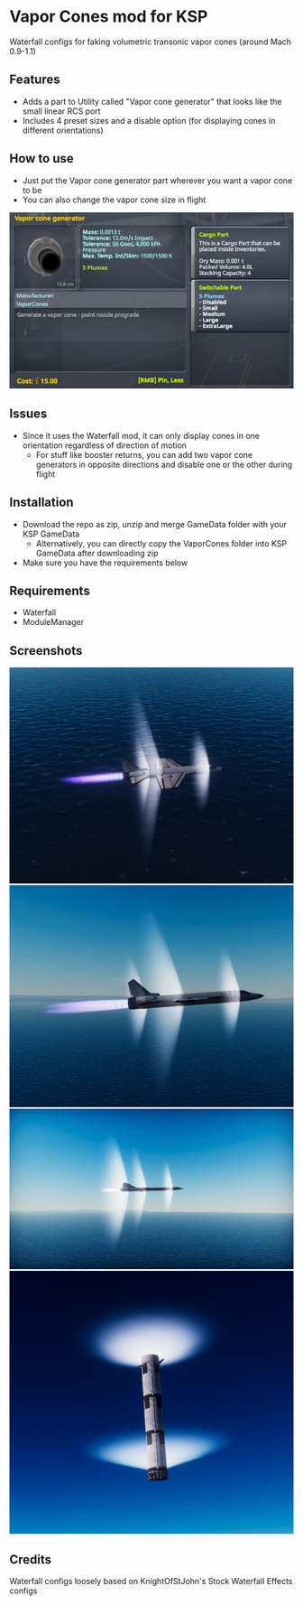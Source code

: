 # Vapor Cones mod for KSP
Waterfall configs for faking volumetric transonic vapor cones (around Mach 0.9-1.1)

## Features
* Adds a part to Utility called "Vapor cone generator" that looks like the small linear RCS port
* Includes 4 preset sizes and a disable option (for displaying cones in different orientations)

## How to use
* Just put the Vapor cone generator part wherever you want a vapor cone to be
* You can also change the vapor cone size in flight

![Vapor cone generator part](.github/part.png)

## Issues
* Since it uses the Waterfall mod, it can only display cones in one orientation regardless of direction of motion
  * For stuff like booster returns, you can add two vapor cone generators in opposite directions and disable one or the other during flight

## Installation
* Download the repo as zip, unzip and merge GameData folder with your KSP GameData
  * Alternatively, you can directly copy the VaporCones folder into KSP GameData after downloading zip
* Make sure you have the requirements below

## Requirements
* Waterfall
* ModuleManager

## Screenshots
![vapor cones](.github/small%20med.png)
![vapor cones](.github/small%20med%20(2).png)
![vapor cones](.github/small%20med%20large.png)
![vapor cones on booster](.github/booster.png)

## Credits
Waterfall configs loosely based on KnightOfStJohn's Stock Waterfall Effects configs